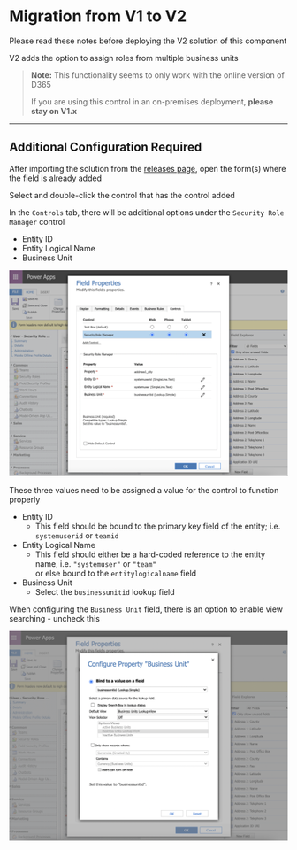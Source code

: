 # Migration from V1 to V2

Please read these notes before deploying the V2 solution of this component

V2 adds the option to assign roles from multiple business units

> **Note:** This functionality seems to only work with the online version of D365
>
> If you are using this control in an on-premises deployment, **please stay on V1.x**

---

## Additional Configuration Required

After importing the solution from the [releases page](https://github.com/cathalnoonan/d365-pcf-securityrolemanager), open the form(s) where the field is already added

Select and double-click the control that has the control added

In the `Controls` tab, there will be additional options under the `Security Role Manager` control
- Entity ID
- Entity Logical Name
- Business Unit

![Configuration properties added to the new version](./res/configuration-properties.png)

These three values need to be assigned a value for the control to function properly

- Entity ID
  - This field should be bound to the primary key field of the entity; i.e. `systemuserid` or `teamid`
- Entity Logical Name
  - This field should either be a hard-coded reference to the entity name, i.e. `"systemuser"` or `"team"`\
  or else bound to the `entitylogicalname` field
- Business Unit
  - Select the `businessunitid` lookup field
  
When configuring the `Business Unit` field, there is an option to enable view searching - uncheck this

![Disable properties when configuring business unit input](./res/configuration-properties-businessunitid.png)